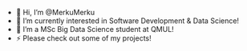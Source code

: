 - 👋 Hi, I’m @MerkuMerku
- 👀 I’m currently interested in Software Development & Data Science!
- 🌱 I’m a MSc Big Data Science student at QMUL!
- ⚡ Please check out some of my projects!

<!---
MerkuMerku/MerkuMerku is a ✨ special ✨ repository because its `README.md` (this file) appears on your GitHub profile.
You can click the Preview link to take a look at your changes.
--->

